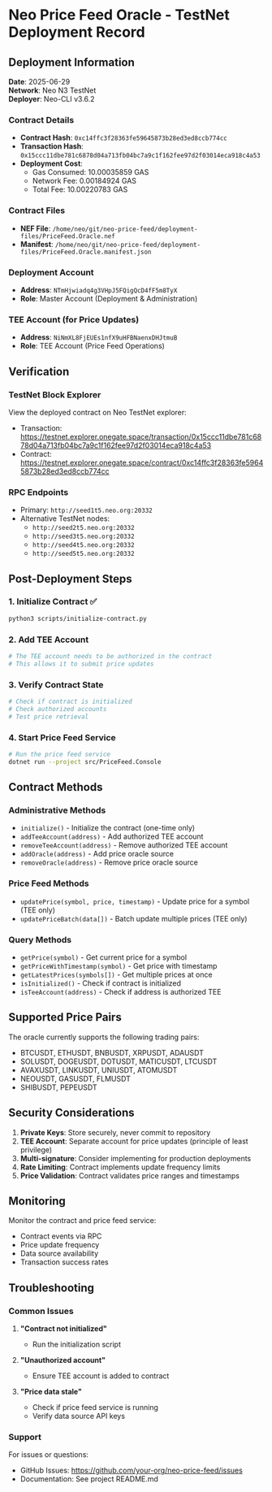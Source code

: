 # Neo Price Feed Oracle - TestNet Deployment Record

## Deployment Information

**Date**: 2025-06-29  
**Network**: Neo N3 TestNet  
**Deployer**: Neo-CLI v3.6.2

### Contract Details

- **Contract Hash**: `0xc14ffc3f28363fe59645873b28ed3ed8ccb774cc`
- **Transaction Hash**: `0x15ccc11dbe781c6878d04a713fb04bc7a9c1f162fee97d2f03014eca918c4a53`
- **Deployment Cost**:
  - Gas Consumed: 10.00035859 GAS
  - Network Fee: 0.00184924 GAS
  - Total Fee: 10.00220783 GAS

### Contract Files

- **NEF File**: `/home/neo/git/neo-price-feed/deployment-files/PriceFeed.Oracle.nef`
- **Manifest**: `/home/neo/git/neo-price-feed/deployment-files/PriceFeed.Oracle.manifest.json`

### Deployment Account

- **Address**: `NTmHjwiadq4g3VHpJ5FQigQcD4fF5m8TyX`
- **Role**: Master Account (Deployment & Administration)

### TEE Account (for Price Updates)

- **Address**: `NiNmXL8FjEUEs1nfX9uHFBNaenxDHJtmuB`
- **Role**: TEE Account (Price Feed Operations)

## Verification

### TestNet Block Explorer

View the deployed contract on Neo TestNet explorer:
- Transaction: https://testnet.explorer.onegate.space/transaction/0x15ccc11dbe781c6878d04a713fb04bc7a9c1f162fee97d2f03014eca918c4a53
- Contract: https://testnet.explorer.onegate.space/contract/0xc14ffc3f28363fe59645873b28ed3ed8ccb774cc

### RPC Endpoints

- Primary: `http://seed1t5.neo.org:20332`
- Alternative TestNet nodes:
  - `http://seed2t5.neo.org:20332`
  - `http://seed3t5.neo.org:20332`
  - `http://seed4t5.neo.org:20332`
  - `http://seed5t5.neo.org:20332`

## Post-Deployment Steps

### 1. Initialize Contract ✅
```bash
python3 scripts/initialize-contract.py
```

### 2. Add TEE Account
```bash
# The TEE account needs to be authorized in the contract
# This allows it to submit price updates
```

### 3. Verify Contract State
```bash
# Check if contract is initialized
# Check authorized accounts
# Test price retrieval
```

### 4. Start Price Feed Service
```bash
# Run the price feed service
dotnet run --project src/PriceFeed.Console
```

## Contract Methods

### Administrative Methods
- `initialize()` - Initialize the contract (one-time only)
- `addTeeAccount(address)` - Add authorized TEE account
- `removeTeeAccount(address)` - Remove authorized TEE account
- `addOracle(address)` - Add price oracle source
- `removeOracle(address)` - Remove price oracle source

### Price Feed Methods
- `updatePrice(symbol, price, timestamp)` - Update price for a symbol (TEE only)
- `updatePriceBatch(data[])` - Batch update multiple prices (TEE only)

### Query Methods
- `getPrice(symbol)` - Get current price for a symbol
- `getPriceWithTimestamp(symbol)` - Get price with timestamp
- `getLatestPrices(symbols[])` - Get multiple prices at once
- `isInitialized()` - Check if contract is initialized
- `isTeeAccount(address)` - Check if address is authorized TEE

## Supported Price Pairs

The oracle currently supports the following trading pairs:
- BTCUSDT, ETHUSDT, BNBUSDT, XRPUSDT, ADAUSDT
- SOLUSDT, DOGEUSDT, DOTUSDT, MATICUSDT, LTCUSDT
- AVAXUSDT, LINKUSDT, UNIUSDT, ATOMUSDT
- NEOUSDT, GASUSDT, FLMUSDT
- SHIBUSDT, PEPEUSDT

## Security Considerations

1. **Private Keys**: Store securely, never commit to repository
2. **TEE Account**: Separate account for price updates (principle of least privilege)
3. **Multi-signature**: Consider implementing for production deployments
4. **Rate Limiting**: Contract implements update frequency limits
5. **Price Validation**: Contract validates price ranges and timestamps

## Monitoring

Monitor the contract and price feed service:
- Contract events via RPC
- Price update frequency
- Data source availability
- Transaction success rates

## Troubleshooting

### Common Issues

1. **"Contract not initialized"**
   - Run the initialization script
   
2. **"Unauthorized account"**
   - Ensure TEE account is added to contract
   
3. **"Price data stale"**
   - Check if price feed service is running
   - Verify data source API keys

### Support

For issues or questions:
- GitHub Issues: https://github.com/your-org/neo-price-feed/issues
- Documentation: See project README.md